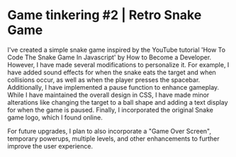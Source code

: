 # Game tinkering #2 | Retro Snake Game

I've created a simple snake game inspired by the YouTube tutorial 'How To Code The Snake Game In Javascript' by How to Become a Developer. 
However, I have made several modifications to personalize it. For example, I have added sound effects for when the snake eats the target and when collisions occur, as well as when the player presses the spacebar. 
Additionally, I have implemented a pause function to enhance gameplay. 
While I have maintained the overall design in CSS, I have made minor alterations like changing the target to a ball shape and adding a text display for when the game is paused.
Finally, I incorporated the original Snake game logo, which I found online.

For future upgrades, I plan to also incorporate a "Game Over Screen", temporary powerups, multiple levels, and other enhancements to further improve the user experience.
